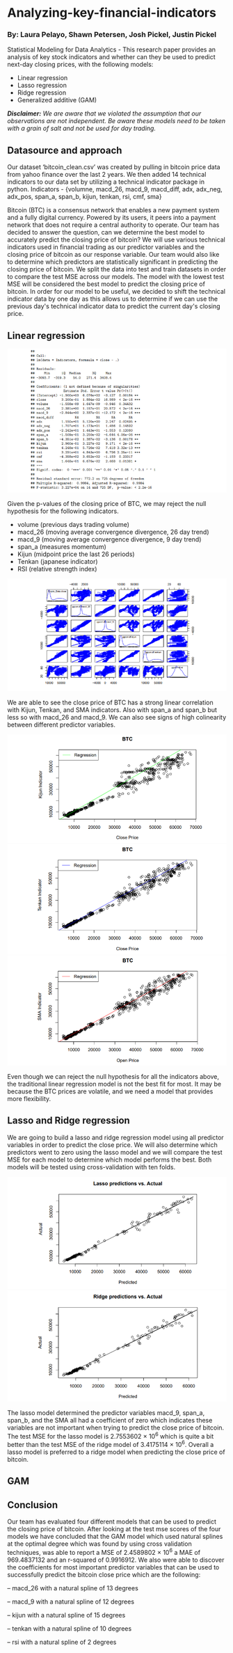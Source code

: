 # Analyzing-key-financial-indicators
### By: Laura Pelayo, Shawn Petersen, Josh Pickel, Justin Pickel
Statistical Modeling for Data Analytics - This research paper provides an analysis of key stock indicators and whether can they be used to predict next-day closing prices, with the following models:

- Linear regression
- Lasso regression 
- Ridge regression
- Generalized additive (GAM)

***Disclaimer:** We are aware that we violated the assumption that our observations are not independent. Be aware these models need to be taken with a grain of salt and not be used for day trading.*

## Datasource and approach
Our dataset ‘bitcoin_clean.csv’ was created by pulling in bitcoin price data from yahoo finance over the last 2 years. We then added 14 technical indicators to our data set by utilizing a technical indicator package in python.
Indicators - {volumne, macd_26, macd_9, macd_diff, adx, adx_neg, adx_pos, span_a, span_b, kijun, tenkan, rsi, cmf, sma}

Bitcoin (BTC) is a consensus network that enables a new payment system and a fully digital currency. Powered by its users, it peers into a payment network that does not require a central authority to operate. Our team has decided to answer the question, can we determine the best model to accurately predict the closing price of bitcoin? We will use various technical indicators used in financial trading as our predictor variables and the closing price of bitcoin as our response variable. Our team would also like to determine which predictors are statistically significant in predicting the closing price of bitcoin. We split the data into test and train datasets in order to compare the test MSE across our models. The model with the lowest test MSE will be considered the best model to predict the closing price of bitcoin. In order for our model to be useful, we decided to shift the technical indicator data by one day as this allows us to determine if we can use the previous day's technical indicator data to predict the current day's closing price.

## Linear regression

<img src="https://raw.githubusercontent.com/LKPelayoUribe/Analyzing-key-financial-indicators/main/lm_model.PNG">

Given the p-values of the closing price of BTC, we may reject the null hypothesis for the following indicators.
- volume (previous days trading volume)
- macd_26 (moving average convergence divergence, 26 day trend)
- macd_9 (moving average convergence divergence, 9 day trend)
- span_a (measures momentum)
- Kijun (midpoint price the last 26 periods)
- Tenkan (japanese indicator)
- RSI (relative strength index)

<img src="https://raw.githubusercontent.com/LKPelayoUribe/Analyzing-key-financial-indicators/main/Corr_Analysis_lm.PNG">

We are able to see the close price of BTC has a strong linear correlation with Kijun, Tenkan, and SMA indicators. Also with span_a and span_b but less so with macd_26 and macd_9. We can also see signs of high colinearity between different predictor variables.

<img src="https://raw.githubusercontent.com/LKPelayoUribe/Analyzing-key-financial-indicators/main/Kijun_indicator_lm.PNG">

<img src="https://raw.githubusercontent.com/LKPelayoUribe/Analyzing-key-financial-indicators/main/Tenkan_indicator_lm.PNG">

<img src="https://raw.githubusercontent.com/LKPelayoUribe/Analyzing-key-financial-indicators/main/SMA_indicator_lm.PNG">

Even though we can reject the null hypothesis for all the indicators above, the traditional linear regression model is not the best fit for most. It may be because the BTC prices are volatile, and we need a model that provides more flexibility.

## Lasso and Ridge regression

We are going to build a lasso and ridge regression model using all predictor variables in order to predict the close price. We will also determine which predictors went to zero using the lasso model and we will compare the test MSE for each model to determine which model performs the best. Both models will be tested using cross-validation with ten folds.

<img src="https://raw.githubusercontent.com/LKPelayoUribe/Analyzing-key-financial-indicators/main/Lasso_Model.PNG">

<img src="https://raw.githubusercontent.com/LKPelayoUribe/Analyzing-key-financial-indicators/main/Ridge_Model.PNG">

The lasso model determined the predictor variables macd_9, span_a, span_b, and the SMA all had a coefficient of zero which indicates these variables are not important when trying to predict the close price of bitcoin. The test MSE for the lasso model is 2.7553602 × 10<sup>6</sup> which is quite a bit better than the test MSE of the ridge model of 3.4175114 × 10<sup>6</sup>. Overall a lasso model is preferred to a ridge model when predicting the close price of bitcoin.

## GAM

## Conclusion
Our team has evaluated four different models that can be used to predict the closing price of bitcoin. After looking at the test mse scores of the four models we have concluded that the GAM model which used natural splines at the optimal degree which was found by using cross validation techniques, was able to report a MSE of 2.4589802 × 10<sup>6</sup> a MAE of 969.4837132 and an r-squared of 0.9916912. We also were able to discover the coefficients for most important predictor variables that can be used to successfully predict the bitcoin close price which are the following:

– macd_26 with a natural spline of 13 degrees

– macd_9 with a natural spline of 12 degrees

– kijun with a natural spline of 15 degrees

– tenkan with a natural spline of 10 degrees

– rsi with a natural spline of 2 degrees



